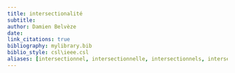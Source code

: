 ```yaml
---
title: intersectionalité
subtitle:
author: Damien Belvèze
date:
link_citations: true
bibliography: mylibrary.bib
biblio_style: csl\ieee.csl
aliases: [intersectionnel, intersectionnelle, intersectionnels, intersectionnelles]
---
```


